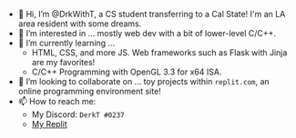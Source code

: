 - 👋 Hi, I’m @DrkWithT, a CS student transferring to a Cal State! I'm an LA area resident with some dreams.
- 👀 I’m interested in ... mostly web dev with a bit of lower-level C/C++.
- 🌱 I’m currently learning ...
  - HTML, CSS, and more JS. Web frameworks such as Flask with Jinja are my favorites!
  - C/C++ Programming with OpenGL 3.3 for x64 ISA.
- 💞️ I’m looking to collaborate on ... toy projects within `replit.com`, an online programming environment site!
- 📫 How to reach me:
  - My Discord: `DerkT #0237`
  - [My Replit](https://replit.com/@thelonecodist)

<!---
DrkWithT/DrkWithT is a ✨ special ✨ repository because its `README.md` (this file) appears on your GitHub profile.
You can click the Preview link to take a look at your changes.
--->
